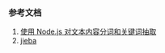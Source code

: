 ### 参考文档
1. [使用 Node.js 对文本内容分词和关键词抽取](https://www.h5jun.com/post/segment-with-nodejs.html)
2. [jieba](https://github.com/fxsjy/jieba)